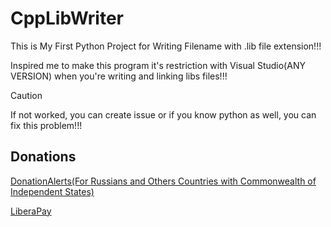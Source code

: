 # CppLibWriter

This is My First Python Project for Writing Filename with .lib file extension!!!

Inspired me to make this program it's restriction with Visual Studio(ANY VERSION) when you're writing and linking libs files!!!

> [!CAUTION]
> If not worked, you can create issue or if you know python as well, you can fix this problem!!!

## Donations

[DonationAlerts(For Russians and Others Countries with Commonwealth of Independent States)](https://donationalerts.com/r/rikkomatsumato)

[LiberaPay](https://liberapay.com/RikkoMatsumatoOfficial/donate)
